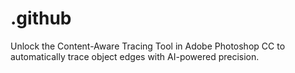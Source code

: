 # .github
Unlock the Content-Aware Tracing Tool in Adobe Photoshop CC to automatically trace object edges with AI-powered precision.
